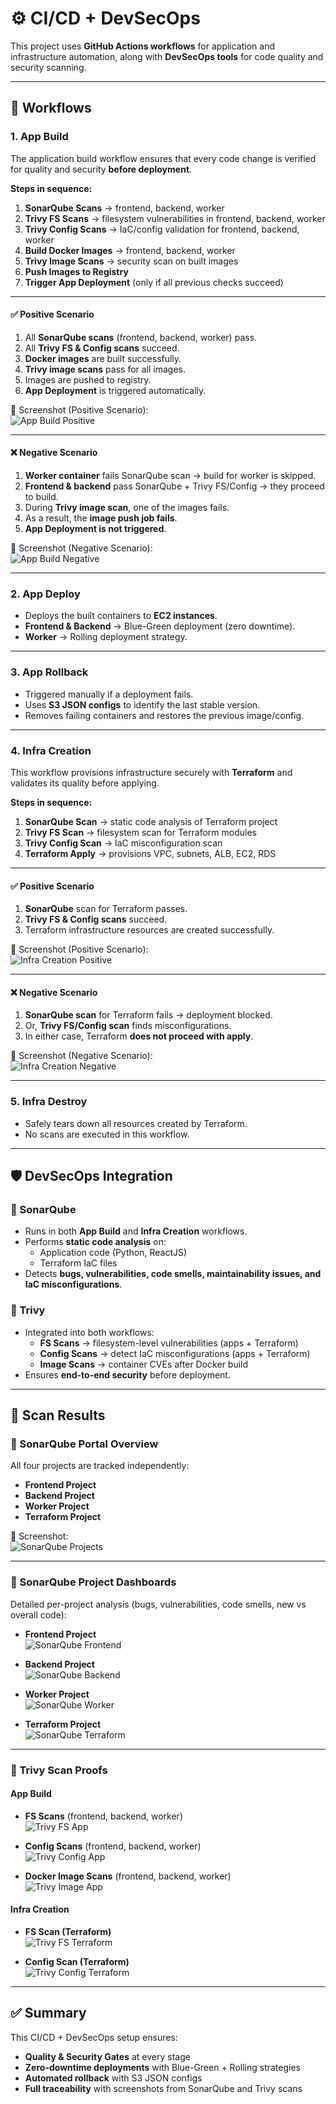 # ⚙️ CI/CD + DevSecOps

This project uses **GitHub Actions workflows** for application and infrastructure automation, along with **DevSecOps tools** for code quality and security scanning.

---

## 🔄 Workflows

### 1. **App Build**
The application build workflow ensures that every code change is verified for quality and security **before deployment**.

**Steps in sequence:**
1. **SonarQube Scans** → frontend, backend, worker  
2. **Trivy FS Scans** → filesystem vulnerabilities in frontend, backend, worker  
3. **Trivy Config Scans** → IaC/config validation for frontend, backend, worker  
4. **Build Docker Images** → frontend, backend, worker  
5. **Trivy Image Scans** → security scan on built images  
6. **Push Images to Registry**  
7. **Trigger App Deployment** (only if all previous checks succeed)  

---

#### ✅ Positive Scenario
1. All **SonarQube scans** (frontend, backend, worker) pass.  
2. All **Trivy FS & Config scans** succeed.  
3. **Docker images** are built successfully.  
4. **Trivy image scans** pass for all images.  
5. Images are pushed to registry.  
6. **App Deployment** is triggered automatically.  

📸 Screenshot (Positive Scenario):  
![App Build Positive](./docs/ci-cd/app-build-positive.png)

---

#### ❌ Negative Scenario
1. **Worker container** fails SonarQube scan → build for worker is skipped.  
2. **Frontend & backend** pass SonarQube + Trivy FS/Config → they proceed to build.  
3. During **Trivy image scan**, one of the images fails.  
4. As a result, the **image push job fails**.  
5. **App Deployment is not triggered**.  

📸 Screenshot (Negative Scenario):  
![App Build Negative](./docs/ci-cd/app-build-negative.png)

---

### 2. **App Deploy**
- Deploys the built containers to **EC2 instances**.  
- **Frontend & Backend** → Blue-Green deployment (zero downtime).  
- **Worker** → Rolling deployment strategy.  

---

### 3. **App Rollback**
- Triggered manually if a deployment fails.  
- Uses **S3 JSON configs** to identify the last stable version.  
- Removes failing containers and restores the previous image/config.  

---

### 4. **Infra Creation**
This workflow provisions infrastructure securely with **Terraform** and validates its quality before applying.

**Steps in sequence:**
1. **SonarQube Scan** → static code analysis of Terraform project  
2. **Trivy FS Scan** → filesystem scan for Terraform modules  
3. **Trivy Config Scan** → IaC misconfiguration scan  
4. **Terraform Apply** → provisions VPC, subnets, ALB, EC2, RDS  

---

#### ✅ Positive Scenario
1. **SonarQube** scan for Terraform passes.  
2. **Trivy FS & Config scans** succeed.  
3. Terraform infrastructure resources are created successfully.  

📸 Screenshot (Positive Scenario):  
![Infra Creation Positive](./docs/ci-cd/infra-positive.png)

---

#### ❌ Negative Scenario
1. **SonarQube scan** for Terraform fails → deployment blocked.  
2. Or, **Trivy FS/Config scan** finds misconfigurations.  
3. In either case, Terraform **does not proceed with apply**.  

📸 Screenshot (Negative Scenario):  
![Infra Creation Negative](./docs/ci-cd/infra-negative.png)

---

### 5. **Infra Destroy**
- Safely tears down all resources created by Terraform.  
- No scans are executed in this workflow.  

---

## 🛡️ DevSecOps Integration

### 🔹 SonarQube
- Runs in both **App Build** and **Infra Creation** workflows.  
- Performs **static code analysis** on:
  - Application code (Python, ReactJS)  
  - Terraform IaC files  
- Detects **bugs, vulnerabilities, code smells, maintainability issues, and IaC misconfigurations**.  

### 🔹 Trivy
- Integrated into both workflows:  
  - **FS Scans** → filesystem-level vulnerabilities (apps + Terraform)  
  - **Config Scans** → detect IaC misconfigurations (apps + Terraform)  
  - **Image Scans** → container CVEs after Docker build  
- Ensures **end-to-end security** before deployment.  

---

## 📸 Scan Results

### 🔹 SonarQube Portal Overview
All four projects are tracked independently:  
- **Frontend Project**  
- **Backend Project**  
- **Worker Project**  
- **Terraform Project**  

📸 Screenshot:  
![SonarQube Projects](./docs/ci-cd/sonar-projects.png)

---

### 🔹 SonarQube Project Dashboards
Detailed per-project analysis (bugs, vulnerabilities, code smells, new vs overall code):  

- **Frontend Project**  
  ![SonarQube Frontend](./docs/ci-cd/sonar-frontend.png)  

- **Backend Project**  
  ![SonarQube Backend](./docs/ci-cd/sonar-backend.png)  

- **Worker Project**  
  ![SonarQube Worker](./docs/ci-cd/sonar-worker.png)  

- **Terraform Project**  
  ![SonarQube Terraform](./docs/ci-cd/sonar-terraform.png)  

---

### 🔹 Trivy Scan Proofs

#### App Build
- **FS Scans** (frontend, backend, worker)  
  ![Trivy FS App](./docs/ci-cd/trivy-fs-app.png)  

- **Config Scans** (frontend, backend, worker)  
  ![Trivy Config App](./docs/ci-cd/trivy-config-app.png)  

- **Docker Image Scans** (frontend, backend, worker)  
  ![Trivy Image App](./docs/ci-cd/trivy-image-app.png)  

#### Infra Creation
- **FS Scan (Terraform)**  
  ![Trivy FS Terraform](./docs/ci-cd/trivy-fs-terraform.png)  

- **Config Scan (Terraform)**  
  ![Trivy Config Terraform](./docs/ci-cd/trivy-config-terraform.png)  

---

## ✅ Summary
This CI/CD + DevSecOps setup ensures:  
- **Quality & Security Gates** at every stage  
- **Zero-downtime deployments** with Blue-Green + Rolling strategies  
- **Automated rollback** with S3 JSON configs  
- **Full traceability** with screenshots from SonarQube and Trivy scans  


